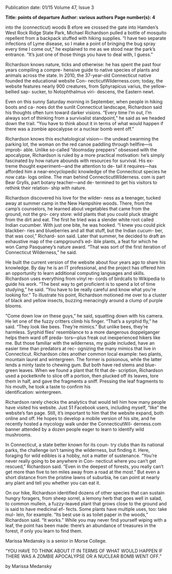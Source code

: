 Publication date: 01/15
Volume 47, Issue 3

**Title: points of departure**
**Author: various authors**
**Page number(s): 4**

into the (connecticut) woods
B
efore we crossed the gate into Hamden’s West 
Rock Ridge State Park, Michael Richardson pulled 
a bottle of mosquito repellent from a backpack stuffed 
with hiking supplies. “I have two separate infections 
of Lyme disease, so I make a point of bringing the 
bug spray every time I come out,” he explained to me 
as we stood near the park’s entrance. “It’s just one of 
those things you have to deal with, I guess.” 

Richardson knows nature, ticks and otherwise: 
he has spent the past four years compiling a compre-
hensive guide to native species 
of plants and animals across the 
state. In 2010, the 37-year-old 
Connecticut native founded 
the educational website Con-
necticutWilderness.com; today, 
the website features nearly 900 
creatures, from Sphyrapicus 
varius, the yellow-bellied sap-
sucker, to Notophthalmus viri-
descens, the Eastern newt.

Even on this sunny Saturday 
morning in September, when 
people in hiking boots and ca-
noes dot the sunlit Connecticut landscape, Richardson 
said his thoughts often turn toward darker visions. 
“Every time I’m out, I’m always sort of thinking from 
a survivalist standpoint,” he said as we headed down 
the trail. “You have to think about it in terms of what 
would happen if there was a zombie apocalypse or a 
nuclear bomb went off.” 

Richardson knows this eschatological vision—
the undead swarming the parking lot, the woman on 
the red canoe paddling through hellfire—is improb-
able. Unlike so-called “doomsday preppers” obsessed 
with the apocalypse, Richardson is ruled by a more 
practical motivation: he’s simply fascinated by how 
nature abounds with resources for survival. His ex-
treme thought experiment—and the attention to de-
tail it requires—has afforded him a near-encyclopedic 
knowledge of the Connecticut species he now cata-
logs online. The man behind ConnecticutWilderness.
com is part Bear Grylls, part botany teacher—and de-
termined to get his visitors to rethink their relation-
ship with nature.

Richardson discovered his love for the wilder-
ness as a teenager, tucked away at summer camp in 
the New Hampshire woods. There, from the camp’s 
counselors, he learned about vegetables that came 
from the ground, not the gro-
cery store: wild plants that you 
could pluck straight from the 
dirt and eat. The first he tried 
was a slender white root called 
Indian cucumber. With just 
one bite, he was hooked. “I 
knew you could pick blackber-
ries and blueberries and all that 
stuff, but the Indian cucum-
ber, that was cool,” Richard-
son said. Later that summer, he 
decided to draft an exhaustive 
map of the campground’s ed-
ible plants, a feat for which he won Camp Pasquaney’s 
nature award. “That was sort of the first iteration of 
Connecticut Wilderness,” he said.

He built the current version of the website about 
four years ago to share his knowledge. By day he is 
an IT professional, and the project has offered him an 
opportunity to learn additional computing languages 
and skills. Richardson uses everything from vinyl re-
cords of birdcalls to Wikipedia to guide his work. 
“The best way to get proficient is to spend a lot of 
time studying,” he said. “You have to be really careful 
and know what you’re looking for.” To illustrate his 
point, Richardson motioned me over to a cluster of 
black and yellow insects, buzzing menacingly around 
a clump of purple blooms.

“Come down low on these guys,” he said, squatting 
down with his camera. He let one of the fuzzy critters 
climb his finger. “That’s a syrphid fly,” he said. “They 
look like bees. They’re mimics.” But unlike bees, 
they’re harmless. Syrphid flies’ resemblance to a more 
dangerous doppelganger helps them ward off preda-
tors—plus freak out inexperienced hikers like me. 
But those familiar with the wilderness, my guide 
included, have an easier time than predators at rec-
ognizing the many mimics that live in Connecticut. 
Richardson cites another common local example: two 
plants, mountain laurel and wintergreen. The former 
is poisonous, while the latter lends a minty taste to 
chewing gum. But both have red stems and blue-
green leaves. When we found a plant that fit that de-
scription, Richardson used a pocketknife to slice off 
a portion, then plucked off its leaves, tore them in 
half, and gave the fragments a sniff. Pressing the leaf 
fragments to his mouth, he took a taste to confirm his  
identification: wintergreen.

Richardson rarely checks the analytics that would 
tell him how many people have visited his website. 
Just 51 Facebook users, including myself, “like” the 
website’s fan page. Still, it’s important to him that the 
website expand, both online and off. He hopes to 
develop a mobile version of his site, and he recently 
hosted a mycology walk under the ConnecticutWil-
derness.com banner attended by a dozen people eager 
to learn to identify wild mushrooms. 

In Connecticut, a state better known for its coun-
try clubs than its national parks, the challenge isn’t 
taming the wilderness, but finding it. Here, foraging 
for wild edibles is a hobby, not a matter of sustenance. 
“You’re never really going to be anywhere in Con-
necticut where you can’t get rescued,” Richardson 
said. “Even in the deepest of forests, you really can’t 
get more than five to ten miles away from a road at 
the most.” But even a short distance from the pristine 
lawns of suburbia, he can point at nearly any plant and 
tell you whether you can eat it.

On our hike, Richardson identified dozens of 
other species that can sustain hungry foragers, from 
sheep sorrel, a lemony herb that goes well in salad, 
to common mullein, a fuzzy-leaved plant that grows 
close to the ground and is said to have medicinal ef-
fects. Some plants have multiple uses, too: take mul-
lein, for example. “Its best use is as toilet paper in the 
woods,” Richardson said. “It works.” While you may 
never find yourself wiping with a leaf, the point has 
been made: there’s an abundance of treasures in the 
forest, if only you learn to find them.

Marissa Medansky is a senior 
in Morse College.


“YOU HAVE TO THINK 
ABOUT IT IN TERMS 
OF WHAT WOULD 
HAPPEN IF THERE 
WAS A ZOMBIE 
APOCALYPSE OR 
A NUCLEAR BOMB 
WENT OFF.”

by Marissa Medansky